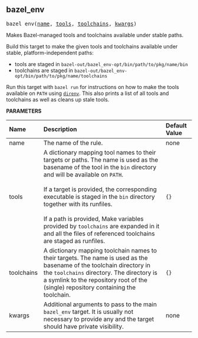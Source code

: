 <!-- Generated with Stardoc: http://skydoc.bazel.build -->



<a id="bazel_env"></a>

## bazel_env

<pre>
bazel_env(<a href="#bazel_env-name">name</a>, <a href="#bazel_env-tools">tools</a>, <a href="#bazel_env-toolchains">toolchains</a>, <a href="#bazel_env-kwargs">kwargs</a>)
</pre>

Makes Bazel-managed tools and toolchains available under stable paths.

Build this target to make the given tools and toolchains available under stable,
platform-independent paths:

* tools are staged in `bazel-out/bazel_env-opt/bin/path/to/pkg/name/bin`
* toolchains are staged in `bazel-out/bazel_env-opt/bin/path/to/pkg/name/toolchains`

Run this target with `bazel run` for instructions on how to make the tools available on `PATH`
using [`direnv`](https://direnv.net/). This also prints a list of all tools and toolchains as
well as cleans up stale tools.


**PARAMETERS**


| Name  | Description | Default Value |
| :------------- | :------------- | :------------- |
| <a id="bazel_env-name"></a>name |  The name of the rule.   |  none |
| <a id="bazel_env-tools"></a>tools |  A dictionary mapping tool names to their targets or paths. The name is used as the basename of the tool in the `bin` directory and will be available on `PATH`.<br><br>If a target is provided, the corresponding executable is staged in the `bin` directory together with its runfiles.<br><br>If a path is provided, Make variables provided by `toolchains` are expanded in it and all the files of referenced toolchains are staged as runfiles.   |  `{}` |
| <a id="bazel_env-toolchains"></a>toolchains |  A dictionary mapping toolchain names to their targets. The name is used as the basename of the toolchain directory in the `toolchains` directory. The directory is a symlink to the repository root of the (single) repository containing the toolchain.   |  `{}` |
| <a id="bazel_env-kwargs"></a>kwargs |  Additional arguments to pass to the main `bazel_env` target. It is usually not necessary to provide any and the target should have private visibility.   |  none |


